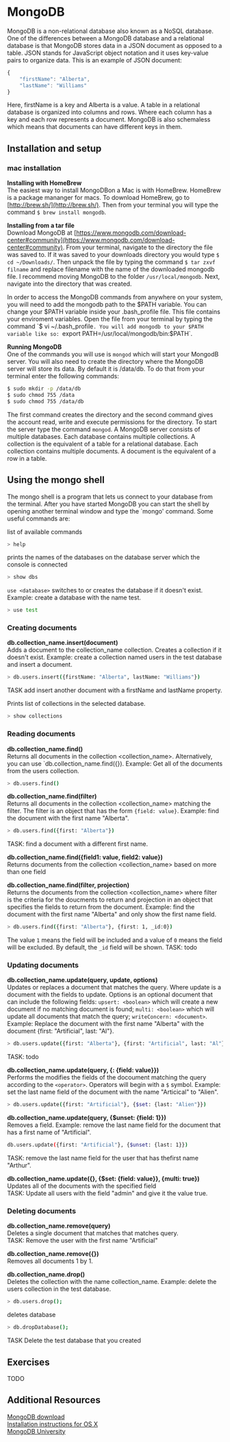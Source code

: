 # MongoDB

MongoDB is a non-relational database also known as a NoSQL database. 
One of the differences between a MongoDB database and a relational
database is that MongoDB stores data in a JSON document as opposed 
to a table. JSON stands for JavaScript object notation and it uses 
key-value pairs to organize data.  This is an example of JSON document:
```javascript
{
	"firstName": "Alberta",
	"lastName": "Williams"
}
```
Here, firstName is a key and Alberta is a value.  A table in a relational
database is organized into columns and rows. Where each column has a key
and each row represents a document. MongoDB is also schemaless which means 
that documents can have different keys in them. 

## Installation and setup
### mac installation 
__Installing with HomeBrew__   
The easiest way to install MongoDBon a Mac is with HomeBrew.  HomeBrew is 
a package mananger for macs. To download HomeBrew, go to [http://brew.sh/](http://brew.sh/).
Then from your terminal you will type the command `$ brew install mongodb`.     

__Installing from a tar file__  
Download MongoDB at [https://www.mongodb.com/download-center#community](https://www.mongodb.com/download-center#community).
From your terminal, navigate to the directory the file was saved to.  If
it was saved to your downloads directory you would type `$ cd ~/Downloads/`.
Then unpack the file by typing the command `$ tar zxvf filname` and replace
filename with the name of the downloaded mongodb file. I recommend moving 
MongoDB to the folder `/usr/local/mongodb`. Next, navigate into
the directory that was created.  

In order to access the MongoDB commands from anywhere on your system, you 
will need to add the mongodb path to the $PATH variable. You can change your
$PATH variable inside your .bash_profile file. This file contains your
enviroment variables.  Open the file from your terminal by typing the command
`$ vi ~/.bash_profile`. You will add mongodb to your $PATH variable like so:
`export PATH=/usr/local/mongodb/bin:$PATH`.  

__Running MongoDB__  
One of the commands you will use is `mongod` which will start your MongodB
server. You will also need to create the directory where the MongoDB server will store its data. By default it is /data/db. To do that from your terminal enter the following commands:  

```bash
$ sudo mkdir -p /data/db
$ sudo chmod 755 /data
$ sudo chmod 755 /data/db
```

The first command creates the directory and the second command gives the account read, write and execute permissions for the directory. To start the
server type the command `mongod`.  A MongoDB server consists of multiple
databases. Each database contains multiple collections.  A collection is 
the equivalent of a table for a relational database. Each collection
contains multiple documents.  A document is the equivalent of a row in a table.


## Using the mongo shell 
The mongo shell is a program that lets us connect to your database from the
terminal. After you have started MongoDB you can start the shell by 
opening another terminal window and type the `mongo' command. Some useful
commands are:  

list of available commands
```bash
> help
```
prints the names of the databases on the database server which the console is connected
```bash
> show dbs
```

`use <database>` switches to <database> or creates the database if it doesn't exist. Example: create a database with the name test.
```bash
> use test
```

### Creating documents

__db.collection_name.insert(document)__  
Adds a document to the collection_name collection. Creates a collection if 
it doesn't exist. Example: create a collection named users in the test database and insert a document.
```bash
> db.users.insert({firstName: "Alberta", lastName: "Williams"})
```
TASK add insert another document with a firstName and lastName property.    

Prints list of collections in the selected database.
```bash
> show collections
```

### Reading documents

__db.collection_name.find()__  
Returns all documents in the collection <collection_name>.  Alternatively,
you can use `db.collection_name.find({}). Example:
Get all of the documents from the users collection.
```bash
> db.users.find()  
```

__db.collection_name.find(filter)__  
Returns all documents in the collection <collection_name> matching the filter.
The filter is an object that has the form `{field: value}`. 
Example: find the document with the first name "Alberta".
```bash
> db.users.find({first: "Alberta"})
```
TASK: find a document with a different first name.  

__db.collection_name.find({field1: value, field2: value})__  
Returns documents from the collection <collection_name> based on more than one field


__db.collection_name.find(filter, projection)__  
Returns the documents from the collection <collection_name> where filter is
the criteria for the doucments to return and projection in an object that 
specifies the fields to return from the document.  Example: find the document with the first name "Alberta" and only show the first name field.
```bash
> db.users.find({first: "Alberta"}, {first: 1, _id:0})
```

The value `1` means the field will be included and a value of `0` means the 
field will be excluded. By default, the `_id` field will be shown.
TASK: todo

### Updating documents

__db.collection_name.update(query, update, options)__  
Updates or replaces a document that matches the query. Where update 
is a document with the fields to update. Options is an optional document 
that can include the following fields: `upsert: <boolean>` which will create
a new document if no matching document is found; `multi: <boolean>` which will
update all documents that match the query; `writeConcern: <document>`. Example:
Replace the document with the first name "Alberta" with the document 
{first: "Artificial", last: "Al"}.
```bash
> db.users.update({first: "Alberta"}, {first: "Artificial", last: "Al"})
```
TASK: todo  

__db.collection_name.update(query, {<operator>: {field: value}})__  
Performs the modifies the fields of the docoument matching the query
according to the `<operator>`.  Operators will begin with a `$` symbol.
Example: set the last name field of the document with the name "Articical" 
to "Alien".
```bash
> db.users.update({first: "Artificial"}, {$set: {last: "Alien"}})
```

__db.collection_name.update(query, {$unset: {field: 1}})__  
Removes a field. Example: remove the last name field for the document
that has a first name of "Artificial".
```bash
db.users.update({first: "Artificial"}, {$unset: {last: 1}})
```
TASK: remove the last name field for the user that has thefirst name "Arthur".   

__db.collection_name.update({}, {$set: {field: value}}, {multi: true})__  
Updates all of the documents with the specified field  
TASK: Update all users with the field "admin" and give it the value true.

### Deleting documents

__db.collection_name.remove(query)__  
Deletes a single document that matches that matches query.  
TASK: Remove the user with the first name "Artificial"

__db.collection_name.remove({})__  
Removes all documents 1 by 1.  

__db.collection_name.drop()__  
Deletes the collection with the name collection_name. Example: delete the users
collection in the test database. 
```bash
> db.users.drop();
```

deletes database
```bash
> db.dropDatabase();
```
TASK Delete the test database that you created

## Exercises
TODO

## Additional Resources
[MongoDB download](https://www.mongodb.com/download-center#community)  
[Installation instructions for OS X](https://docs.mongodb.com/manual/tutorial/install-mongodb-on-os-x/)  
[MongoDB University](https://university.mongodb.com/)
